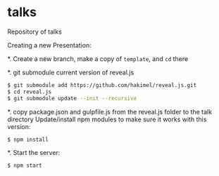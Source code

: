 # talks
Repository of talks

Creating a new Presentation:

*. Create a new branch, make a copy of `template`, and `cd` there

*. git submodule current version of reveal.js

```bash
$ git submodule add https://github.com/hakimel/reveal.js.git
$ cd reveal.js
$ git submodule update --init --recursive
```

*. copy package.json and gulpfile.js from the reveal.js folder to the talk directory
Update/install npm modules to make sure it works with this version:

```bash
$ npm install
```

*. Start the server:

```bash
$ npm start
```

